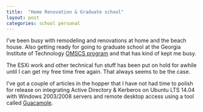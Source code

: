 ```yaml
---
title:  "Home Renovation & Graduate school"
layout: post
categories: school personal
---
```


I’ve been busy with remodeling and renovations at home and the beach house. Also getting ready for going to graduate school at the Georgia Institute of Technology [OMSCS program](http://www.omscs.gatech.edu/) and that has kind of kept me busy.

The ESXi work and other technical fun stuff has been put on hold for awhile until I can get my free time free again. That always seems to be the case.

I’ve got a couple of articles in the hopper that I have not had time to polish for release on integrating Active Directory & Kerberos on Ubuntu LTS 14.04 with Windows 2003/2008 servers and remote desktop access using a tool called [Guacamole](http://guac-dev.org/).

